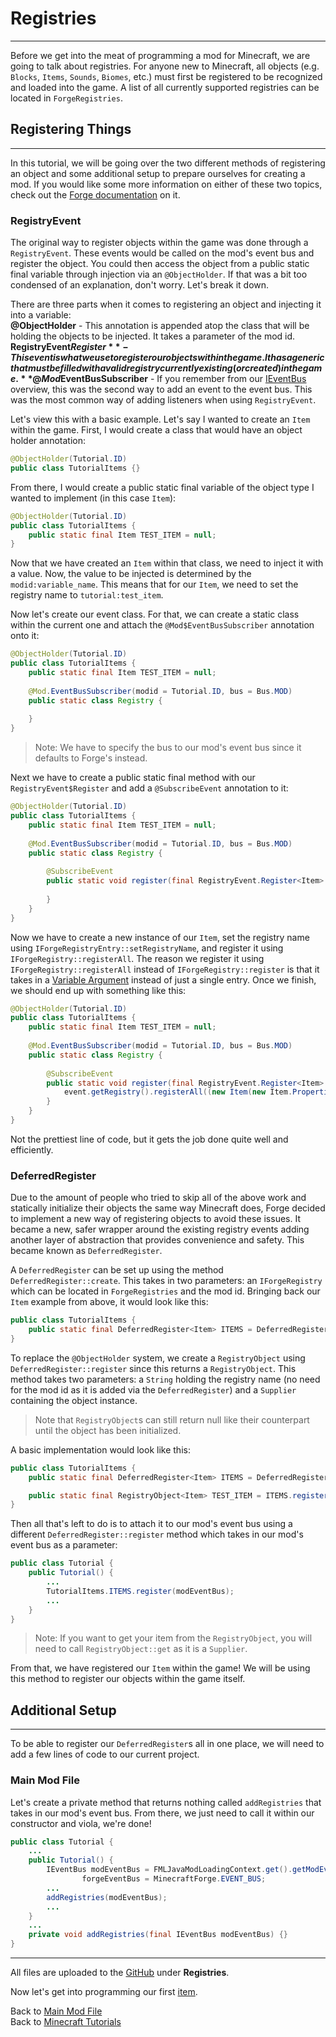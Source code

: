 # Registries
---

Before we get into the meat of programming a mod for Minecraft, we are going to talk about registries. For anyone new to Minecraft, all objects (e.g. `Blocks`, `Items`, `Sounds`, `Biomes`, etc.) must first be registered to be recognized and loaded into the game. A list of all currently supported registries can be located in `ForgeRegistries`.

## Registering Things
---

In this tutorial, we will be going over the two different methods of registering an object and some additional setup to prepare ourselves for creating a mod. If you would like some more information on either of these two topics, check out the [Forge documentation](https://mcforge.readthedocs.io/en/latest/concepts/registries/) on it.

### RegistryEvent

The original way to register objects within the game was done through a `RegistryEvent`. These events would be called on the mod's event bus and register the object. You could then access the object from a public static final variable through injection via an `@ObjectHolder`. If that was a bit too condensed of an explanation, don't worry. Let's break it down.

There are three parts when it comes to registering an object and injecting it into a variable:  
**@ObjectHolder** - This annotation is appended atop the class that will be holding the objects to be injected. It takes a parameter of the mod id.  
**RegistryEvent$Register** - This event is what we use to register our objects within the game. It has a generic that must be filled with a valid registry currently existing (or created) in the game.  
**@Mod$EventBusSubscriber** - If you remember from our [IEventBus](./main_file#ieventbus) overview, this was the second way to add an event to the event bus. This was the most common way of adding listeners when using `RegistryEvent`.  

Let's view this with a basic example. Let's say I wanted to create an `Item` within the game. First, I would create a class that would have an object holder annotation:

```java
@ObjectHolder(Tutorial.ID)
public class TutorialItems {}
```

From there, I would create a public static final variable of the object type I wanted to implement (in this case `Item`):

```java
@ObjectHolder(Tutorial.ID)
public class TutorialItems {
	public static final Item TEST_ITEM = null;
}
```

Now that we have created an `Item` within that class, we need to inject it with a value. Now, the value to be injected is determined by the `modid:variable_name`. This means that for our `Item`, we need to set the registry name to `tutorial:test_item`.

Now let's create our event class. For that, we can create a static class within the current one and attach the `@Mod$EventBusSubscriber` annotation onto it:

```java
@ObjectHolder(Tutorial.ID)
public class TutorialItems {
	public static final Item TEST_ITEM = null;
	
	@Mod.EventBusSubscriber(modid = Tutorial.ID, bus = Bus.MOD)
	public static class Registry {
		
	}
}
```

> Note: We have to specify the bus to our mod's event bus since it defaults to Forge's instead.

Next we have to create a public static final method with our `RegistryEvent$Register` and add a `@SubscribeEvent` annotation to it:

```java
@ObjectHolder(Tutorial.ID)
public class TutorialItems {
	public static final Item TEST_ITEM = null;
	
	@Mod.EventBusSubscriber(modid = Tutorial.ID, bus = Bus.MOD)
	public static class Registry {
		
		@SubscribeEvent
		public static void register(final RegistryEvent.Register<Item> event) {
			
		}
	}
}
```

Now we have to create a new instance of our `Item`, set the registry name using `IForgeRegistryEntry::setRegistryName`, and register it using `IForgeRegistry::registerAll`. The reason we register it using `IForgeRegistry::registerAll` instead of `IForgeRegistry::register` is that it takes in a [Variable Argument](https://docs.oracle.com/javase/tutorial/java/javaOO/arguments.html#varargs) instead of just a single entry. Once we finish, we should end up with something like this:

```java
@ObjectHolder(Tutorial.ID)
public class TutorialItems {
	public static final Item TEST_ITEM = null;
	
	@Mod.EventBusSubscriber(modid = Tutorial.ID, bus = Bus.MOD)
	public static class Registry {
		
		@SubscribeEvent
		public static void register(final RegistryEvent.Register<Item> event) {
			event.getRegistry().registerAll((new Item(new Item.Properties())).setRegistryName(new ResourceLocation(Tutorial.ID, "test_item")));
		}
	}
}
```

Not the prettiest line of code, but it gets the job done quite well and efficiently.

### DeferredRegister

Due to the amount of people who tried to skip all of the above work and statically initialize their objects the same way Minecraft does, Forge decided to implement a new way of registering objects to avoid these issues. It became a new, safer wrapper around the existing registry events adding another layer of abstraction that provides convenience and safety. This became known as `DeferredRegister`.

A `DeferredRegister` can be set up using the method `DeferredRegister::create`. This takes in two parameters: an `IForgeRegistry` which can be located in `ForgeRegistries` and the mod id. Bringing back our `Item` example from above, it would look like this:

```java
public class TutorialItems {
	public static final DeferredRegister<Item> ITEMS = DeferredRegister.create(ForgeRegistries.ITEMS, Tutorial.ID);
}
```

To replace the `@ObjectHolder` system, we create a `RegistryObject` using `DeferredRegister::register` since this returns a `RegistryObject`. This method takes two parameters: a `String` holding the registry name (no need for the mod id as it is added via the `DeferredRegister`) and a `Supplier` containing the object instance.  
> Note that `RegistryObject`s can still return null like their counterpart until the object has been initialized.  

A basic implementation would look like this:

```java
public class TutorialItems {
	public static final DeferredRegister<Item> ITEMS = DeferredRegister.create(ForgeRegistries.ITEMS, Tutorial.ID);

	public static final RegistryObject<Item> TEST_ITEM = ITEMS.register("test_item", () -> new Item(new Item.Properties()));
}
```

Then all that's left to do is to attach it to our mod's event bus using a different `DeferredRegister::register` method which takes in our mod's event bus as a parameter:

```java
public class Tutorial {
	public Tutorial() {
		...
		TutorialItems.ITEMS.register(modEventBus);
		...
	}
}
```

> Note: If you want to get your item from the `RegistryObject`, you will need to call `RegistryObject::get` as it is a `Supplier`. 

From that, we have registered our `Item` within the game! We will be using this method to register our objects within the game itself.

## Additional Setup
---

To be able to register our `DeferredRegister`s all in one place, we will need to add a few lines of code to our current project.

### Main Mod File

Let's create a private method that returns nothing called `addRegistries` that takes in our mod's event bus. From there, we just need to call it within our constructor and viola, we're done!

```java
public class Tutorial {
	...
	public Tutorial() {
		IEventBus modEventBus = FMLJavaModLoadingContext.get().getModEventBus(),
				forgeEventBus = MinecraftForge.EVENT_BUS;
		...
		addRegistries(modEventBus);
		...
	}
	...
	private void addRegistries(final IEventBus modEventBus) {}
}
```

---
All files are uploaded to the [GitHub](https://github.com/ChampionAsh5357/1.16.x-Minecraft-Tutorial/tree/1.16.1-32.0.57-web) under **Registries**.

Now let's get into programming our first [item](../basic/items).

Back to [Main Mod File](./main_file)  
Back to [Minecraft Tutorials](../../)  